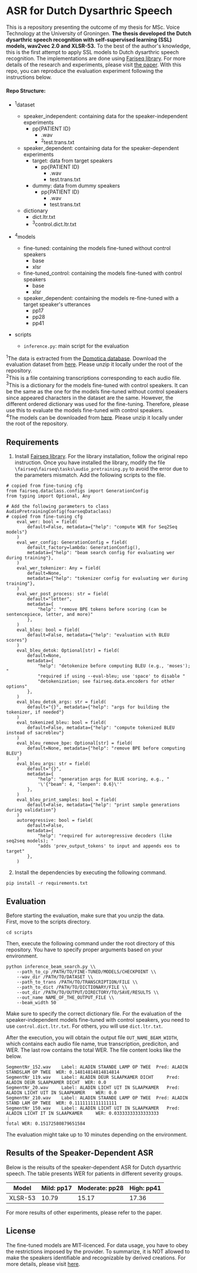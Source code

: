 # ASR for Dutch Dysarthric Speech
This is a repository presenting the outcome of my thesis for MSc. Voice Technology at the University of Groningen. **The thesis developed the Dutch dysarthric speech recognition with self-supervised learning (SSL) models, wav2vec 2.0 and XLSR-53.** To the best of the author's knowledge, this is the first attempt to apply SSL models to Dutch dysarthric speech recognition. The implementations are done using [Fariseq library](https://github.com/facebookresearch/fairseq). For more details of the research and experiments, please visit [the paper](https://drive.google.com/file/d/13VkVk38DEhn8TQHVvql1Vhi-HzlmlV9O/view?usp=sharing). With this repo, you can reproduce the evaluation experiment following the instructions below.

#### Repo Structure:
- <sup>1</sup>dataset 
	- speaker_independent: containing data for the speaker-independent experiments
		- pp{PATIENT ID}
			- .wav
			- <sup>2</sup>test.trans.txt
	- speaker_dependent: containing data for the speaker-dependent experiments
		- target: data from target speakers
			- pp{PATIENT ID}
				- .wav
				- test.trans.txt
		- dummy: data from dummy speakers
			- pp{PATIENT ID}
				- .wav
				- test.trans.txt
	- dictionary
		- dict.ltr.txt
		- <sup>3</sup>control.dict.ltr.txt

- <sup>4</sup>models
	- fine-tuned: containing the models fine-tuned without control speakers
		- base
		- xlsr
	- fine-tuned_control: containing the models fine-tuned with control speakers
		- base
		- xlsr
	- speaker_dependent: containing the models re-fine-tuned with a target speaker's utterances
		- pp17
		- pp28
		- pp41

- scripts
	- `inference.py`: main script for the evaluation

<sup>1</sup>The data is extracted from the [Domotica database](https://www.esat.kuleuven.be/psi/spraak/downloads/). Download the evaluation dataset from [here](https://drive.google.com/file/d/1sTwuLjvZLWidG__cZbXhPXFztZd17SUr/view?usp=sharing). Please unzip it locally under the root of the repository.\
<sup>2</sup>This is a file containing transcriptions corresponding to each audio file.\
<sup>3</sup>This is a dictionary for the models fine-tuned with control speakers. It can be the same as the one for the models fine-tuned without control speakers since appeared characters in the dataset are the same. However, the different ordered dictionary was used for the fine-tuning. Therefore, please use this to evaluate the models fine-tuned with control speakers.\
<sup>4</sup>The models can be downloaded from [here](https://drive.google.com/file/d/13p8o2pmzeZTEaoTip6a0xxfgQoaoIWiI/view?usp=sharing). Please unzip it locally under the root of the repository.

## Requirements
1. Install [Fairseq library](https://github.com/facebookresearch/fairseq). For the library installation, follow the original repo instruction.
Once you have installed the library, modify the file `\fairseq\fairseq\tasks\audio_pretraining.py` to avoid the error due to the parameters mismatch. Add the following scripts to the file.

```
# copied from fine-tuning cfg
from fairseq.dataclass.configs import GenerationConfig
from typing import Optional, Any

# Add the following parameters to class AudioPretrainingConfig(foarseqDataclass)
# copied from fine-tuning cfg
    eval_wer: bool = field(
        default=False, metadata={"help": "compute WER for Seq2Seq models"}
    )
    eval_wer_config: GenerationConfig = field(
        default_factory=lambda: GenerationConfig(),
        metadata={"help": "beam search config for evaluating wer during training"},
    )
    eval_wer_tokenizer: Any = field(
        default=None,
        metadata={"help": "tokenizer config for evaluating wer during training"},
    )
    eval_wer_post_process: str = field(
        default="letter",
        metadata={
            "help": "remove BPE tokens before scoring (can be sentencepiece, letter, and more)"
        },
    )
    eval_bleu: bool = field(
        default=False, metadata={"help": "evaluation with BLEU scores"}
    )
    eval_bleu_detok: Optional[str] = field(
        default=None,
        metadata={
            "help": "detokenize before computing BLEU (e.g., 'moses'); "
            "required if using --eval-bleu; use 'space' to disable "
            "detokenization; see fairseq.data.encoders for other options"
        },
    )
    eval_bleu_detok_args: str = field(
        default="{}", metadata={"help": "args for building the tokenizer, if needed"}
    )
    eval_tokenized_bleu: bool = field(
        default=False, metadata={"help": "compute tokenized BLEU instead of sacrebleu"}
    )
    eval_bleu_remove_bpe: Optional[str] = field(
        default=None, metadata={"help": "remove BPE before computing BLEU"}
    )
    eval_bleu_args: str = field(
        default="{}",
        metadata={
            "help": "generation args for BLUE scoring, e.g., "
            '\'{"beam": 4, "lenpen": 0.6}\''
        },
    )
    eval_bleu_print_samples: bool = field(
        default=False, metadata={"help": "print sample generations during validation"}
    )
    autoregressive: bool = field(
        default=False,
        metadata={
            "help": "required for autoregressive decoders (like seq2seq models); "
            "adds 'prev_output_tokens' to input and appends eos to target"
        },
    )
```

2. Install the dependencies by executing the following command.
```
pip install -r requirements.txt

```
## Evaluation
Before starting the evaluation, make sure that you unzip the data.\
First, move to the scripts directory.
```
cd scripts
```
Then, execute the following command under the root directory of this repository. You have to specify proper arguments based on your environment.
```
python inference_beam_search.py \\
	--path_to_cp /PATH/TO/FINE-TUNED/MODELS/CHECKPOINT \\ 
	--wav_dir /PATH/TO/DATASET \\
	--path_to_trans /PATH/TO/TRANSCRIPTION/FILE \\
	--path_to_dict /PATH/TO/DICTIONARY/FILE \\
	--out_dir /PATH/TO/OUTPUT/DIRECTORY/TO/SAVE/RESULTS \\
	--out_name NAME_OF_THE_OUTPUT_FILE \\
	--beam_width 50
```
Make sure to specify the correct dictionary file. For the evaluation of the speaker-independent models fine-tuned with control speakers, you need to use `control.dict.ltr.txt`. For others, you will use `dict.ltr.txt`.

After the execution, you will obtain the output file `OUT_NAME_BEAM_WIDTH`, which contains each audio file name, true transcription, prediciton, and WER. The last row contains the total WER. The file content looks like the below.
```
SegmentNr_152.wav	 Label: ALADIN STAANDE LAMP OP TWEE	 Pred: ALADIN STANDSLAM OP TWEE	 WER: 0.14814814814814814
SegmentNr_119.wav	 Label: ALADIN DEUR SLAAPKAMER DICHT	 Pred: ALADIN DEUR SLAAPKAMER DICHT	 WER: 0.0
SegmentNr_20.wav	 Label: ALADIN LICHT UIT IN SLAAPKAMER	 Pred: ALADIN LICHT UIT IN SLAAPKAMER	 WER: 0.0
SegmentNr_210.wav	 Label: ALADIN STAANDE LAMP OP TWEE	 Pred: ALADIN STAND LAM OP TWEE	 WER: 0.1111111111111111
SegmentNr_150.wav	 Label: ALADIN LICHT UIT IN SLAAPKAMER	 Pred: ALADIN LICHT IT IN SLAAPKAMER	 WER: 0.03333333333333333
⋮
Total WER: 0.15172580879651584 

```
The evaluation might take up to 10 minutes depending on the environment.

## Results of the Speaker-Dependent ASR
Below is the reisults of the speaker-dependent ASR for Dutch dysarthric speech. The table presents WER for patients in different severity groups.

| Model | Mild: pp17 | Moderate: pp28 | High: pp41 |
|-------|------|-----------|------|
| XLSR-53 | 10.79 |  15.17  | 17.36 |

For more results of other experiments, please refer to the paper. 

## License
The fine-tuned models are MIT-licenced. For data usage, you have to obey the restrictions imposed by the provider. To summarize, it is NOT allowed to make the speakers identifiable and recognizable by derived creations. For more details, please visit [here](https://www.esat.kuleuven.be/psi/spraak/downloads/).


